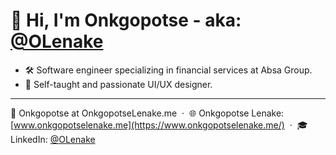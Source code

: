<h1 align="left">
  👋 Hi, I'm Onkgopotse - aka: <a href="https://github.com/OLenake">@OLenake</a>
</h1>

- 🛠️ Software engineer specializing in financial services at Absa Group.
- 🔭 Self-taught and passionate UI/UX designer.

----
📧 Onkgopotse at OnkgopotseLenake.me &nbsp;&middot;&nbsp;
🌐 Onkgopotse Lenake: [www.onkgopotselenake.me](https://www.onkgopotselenake.me/) &nbsp;&middot;&nbsp;
🎓 LinkedIn: [@OLenake](https://www.linkedin.com/in/OLenake)

<!--

### 👋 Hi, I'm [Onkgopotse](https://github.com/OLenake)

- 🛠️ Developer at Absa Group.
- 🌱 Self-taught and passionate UI/UX designer.
- 🔭 Software engineering expertise, with focus on C#, SQL, .Net Core + Angular.

## 📡 Let's Connect

- 📧 [Email](mailto:onkgopotse@onkgopotselenake.me)
- 🌐 [Website](https://onkgopotselenake.me/)
- 🎓 [LinkedIn](https://www.linkedin.com/in/olenake/)

**Onkgopotse Lenake (aka: OLenake)**
**OLenake/OLenake** is a ✨ _special_ ✨ repository because its `README.md` (this file) appears on your GitHub profile.

I'm a software engineer based in Gauteng, South Africa. I enjoy building things for the web and currently specializing in financial services as well as investment management and insurance systems at [Absa Group](https://www.absa.africa/absaafrica/). I'm also a member at [DEV Community](https://dev.to/olenake), @LenakeTech, @VisionDream and @Bmmj. I'm a self-taught UI/UX designer and learning towards being a full-stack engineer.

- [LinkedIn](https://www.linkedin.com/in/olenake/)
- [Twitter](https://twitter.com/O_Lenake)

Here are some ideas to get you started:

- 🔭 I’m currently working on ...
- 🌱 I’m currently learning ...
- 👯 I’m looking to collaborate on ...
- 🤔 I’m looking for help with ...
- 💬 Ask me about ...
- 📫 How to reach me: ...
- 😄 Pronouns: ...
- ⚡ Fun fact: ...
🌐 :globe_with_meridians:
📡 :satellite:
✉️ :email:
📧 :e-mail:
✉️ :envelope:
🔗 :link:
©️ :copyright:

®️ :registered:
™️ :tm:
🚀 :rocket:
📎 :paperclip:
🎓 :mortar_board:
### 🙋 Let's Connect

### 👋 Hello, I'm Onkgopotse - aka [OLenake](https://github.com/OLenake)
## 🛠 Installation & Set Up
1. Install the Gatsby CLI

🛠️ creatin' some stuff

Hi there, I'm Onkgopotse 👋😎
I'd love to hear from you! 😅👌
The repository **OLenake/OLenake** is my ✨ _special_ ✨ profile page on [GitHub](https://github.com/). The page `README.md` (this file) is a summary of my background.
Self-motivated, inspire greatness and responsible.
See my work history on LinkedIn [LinkedIn](https://twitter.com/O_Lenake).
-->
